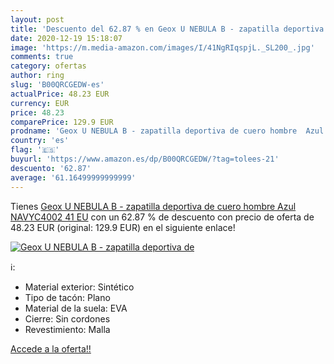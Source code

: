```yaml
---
layout: post
title: 'Descuento del 62.87 % en Geox U NEBULA B - zapatilla deportiva de'
date: 2020-12-19 15:18:07
image: 'https://m.media-amazon.com/images/I/41NgRIqspjL._SL200_.jpg'
comments: true
category: ofertas
author: ring
slug: 'B00QRCGEDW-es'
actualPrice: 48.23 EUR
currency: EUR
price: 48.23
comparePrice: 129.9 EUR
prodname: 'Geox U NEBULA B - zapatilla deportiva de cuero hombre  Azul  NAVYC4002   41 EU'
country: 'es'
flag: '🇪🇸'
buyurl: 'https://www.amazon.es/dp/B00QRCGEDW/?tag=tolees-21'
descuento: '62.87'
average: '61.16499999999999'
---
```


Tienes [Geox U NEBULA B - zapatilla deportiva de cuero hombre  Azul  NAVYC4002   41 EU](https://www.amazon.es/dp/B00QRCGEDW/?tag=tolees-21) con un 62.87 % de descuento con precio de oferta de 48.23 EUR (original: 129.9 EUR) en el siguiente enlace!

[![Geox U NEBULA B - zapatilla deportiva de](https://m.media-amazon.com/images/I/41NgRIqspjL._SL200_.jpg)](https://www.amazon.es/dp/B00QRCGEDW/?tag=tolees-21)

ℹ️:

- Material exterior: Sintético
- Tipo de tacón: Plano
- Material de la suela: EVA
- Cierre: Sin cordones
- Revestimiento: Malla

[Accede a la oferta!!](https://www.amazon.es/dp/B00QRCGEDW/?tag=tolees-21)
